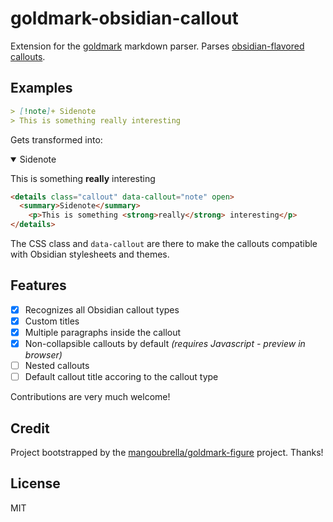 # goldmark-obsidian-callout

Extension for the [goldmark](https://github.com/yuin/goldmark) markdown parser. Parses [obsidian-flavored callouts](https://help.obsidian.md/Editing+and+formatting/Callouts). 

## Examples

```markdown
> [!note]+ Sidenote
> This is something really interesting
```

Gets transformed into:

<details class="callout" data-callout="note" open>
  <summary>Sidenote</summary>
	<p>This is something <strong>really</strong> interesting</p>
</details>

```html
<details class="callout" data-callout="note" open>
  <summary>Sidenote</summary>
	<p>This is something <strong>really</strong> interesting</p>
</details>
```

The CSS class and `data-callout` are there to make the callouts compatible with Obsidian stylesheets and themes.

## Features

- [x] Recognizes all Obsidian callout types
- [x] Custom titles
- [x] Multiple paragraphs inside the callout
- [x] Non-collapsible callouts by default *(requires Javascript - preview in browser)*
- [ ] Nested callouts
- [ ] Default callout title accoring to the callout type

Contributions are very much welcome!

## Credit

Project bootstrapped by the [mangoubrella/goldmark-figure](https://github.com/mangoumbrella/goldmark-figure) project. Thanks!

## License

MIT
